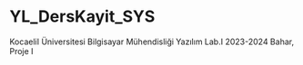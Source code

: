 # YL_DersKayit_SYS
KocaeliI Üniversitesi Bilgisayar Mühendisliği Yazılım Lab.I 2023-2024 Bahar, Proje I

